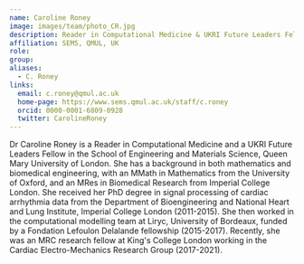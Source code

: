```yaml
---
name: Caroline Roney
image: images/team/photo_CR.jpg
description: Reader in Computational Medicine & UKRI Future Leaders Fellow
affiliation: SEMS, QMUL, UK
role:
group:
aliases:
  - C. Roney
links:
  email: c.roney@qmul.ac.uk
  home-page: https://www.sems.qmul.ac.uk/staff/c.roney
  orcid: 0000-0001-6809-0928
  twitter: CarolineRoney
---
```


Dr Caroline Roney is a Reader in Computational Medicine and a UKRI Future Leaders Fellow in the School of Engineering and Materials Science, Queen Mary University of London. She has a background in both mathematics and biomedical engineering, with an MMath in Mathematics from the University of Oxford, and an MRes in Biomedical Research from Imperial College London. She received her PhD degree in signal processing of cardiac arrhythmia data from the Department of Bioengineering and National Heart and Lung Institute, Imperial College London (2011-2015). She then worked in the computational modelling team at Liryc, University of Bordeaux, funded by a Fondation Lefoulon Delalande fellowship (2015-2017). Recently, she was an MRC research fellow at King's College London working in the Cardiac Electro-Mechanics Research Group (2017-2021).
